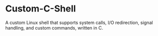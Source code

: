 # Custom-C-Shell

A custom Linux shell that supports system calls, I/O redirection, signal handling, and custom commands, written in C.
